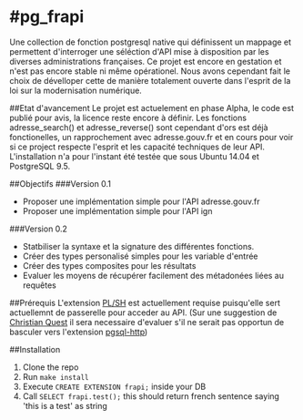 #pg_frapi
===============
Une collection de fonction postgresql native qui définissent un mappage et permettent d'interroger une séléction d'API mise à disposition par les diverses administrations françaises.
Ce projet est encore en gestation et n'est pas encore stable ni même opérationel. Nous avons cependant fait le choix de dévelloper cette de manière totalement ouverte dans l'esprit de la loi sur la modernisation numérique.

##Etat d'avancement
Le projet est actuelement en phase Alpha, le code est publié pour avis, la licence reste encore à définir.
Les fonctions adresse_search() et adresse_reverse() sont cependant d'ors est déjà fonctionelles, un rapprochement avec adresse.gouv.fr et en cours pour voir si ce project respecte l'esprit et les capacité techniques de leur API.
L'installation n'a pour l'instant été testée que sous Ubuntu 14.04 et PostgreSQL 9.5.

##Objectifs
###Version 0.1
* Proposer une implémentation simple pour l'API adresse.gouv.fr
* Proposer une implémentation simple pour l'API ign

###Version 0.2
* Statbiliser la syntaxe et la signature des différentes fonctions.
* Créer des types personalisé simples pour les variable d'entrée
* Créer des types composites pour les résultats
* Evaluer les moyens de récupérer facilement des métadonées liées au requêtes


##Prérequis
L'extension [PL/SH](https://github.com/petere/plsh) est actuellement requise puisqu'elle sert actuellemnt de passerelle pour acceder au API.
(Sur une suggestion de [Christian Quest](https://github.com/cquest) il sera necessaire d'evaluer s'il ne serait pas opportun de basculer vers l'extension [pgsql-http](https://github.com/pramsey/pgsql-http))


##Installation
1. Clone the repo
1. Run `make install`
1. Execute `CREATE EXTENSION frapi;` inside your DB
1. Call `SELECT frapi.test();` this should return french sentence saying 'this is a test' as string
